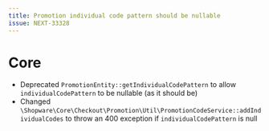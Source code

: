 ```yaml
---
title: Promotion individual code pattern should be nullable
issue: NEXT-33328
---
```

# Core
* Deprecated `PromotionEntity::getIndividualCodePattern` to allow `individualCodePattern` to be nullable (as it should be)
* Changed `\Shopware\Core\Checkout\Promotion\Util\PromotionCodeService::addIndividualCodes` to throw an 400 exception if `individualCodePattern` is null